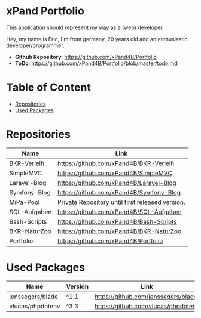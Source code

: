 # xPand Portfolio
This application should represent my way as a (web) developer.

Hey, my name is Eric, I'm from germany, 20 years old and an enthusiastic developer/programmer.

- **Github Repository**: <https://github.com/xPand4B/Portfolio>
- **ToDo**: <https://github.com/xPand4B/Portfolio/blob/master/todo.md>



# Table of Content
* [Repositories](#repositories)
* [Used Packages](#used-packages)



# Repositories
Name                | Link
--------------------|--------------------------------------------------
BKR-Verleih         | https://github.com/xPand4B/BKR-Verleih
SimpleMVC           | https://github.com/xPand4B/SimpleMVC
Laravel-Blog        | https://github.com/xPand4B/Laravel-Blog
Symfony-Blog        | https://github.com/xPand4B/Symfony-Blog
MiPa-Pool           | Private Repository until first released version.
SQL-Aufgaben        | https://github.com/xPand4B/SQL-Aufgaben
Bash-Scripts        | https://github.com/xPand4B/Bash-Scripts
BKR-NaturZoo        | https://github.com/xPand4B/BKR-NaturZoo
Portfolio           | https://github.com/xPand4B/Portfolio



# Used Packages
Name                | Version   | Link
--------------------|-----------|------------------------------------------
jenssegers/blade    | ^1.1      |   https://github.com/jenssegers/blade
vlucas/phpdotenv    | ^3.3      |   https://github.com/vlucas/phpdotenv
